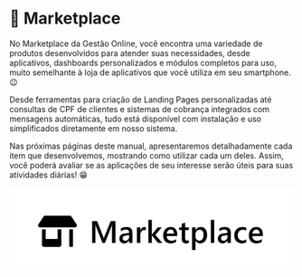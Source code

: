 # 🏬 Marketplace

No Marketplace da Gestão Online, você encontra uma variedade de produtos desenvolvidos para atender suas necessidades, desde aplicativos, dashboards personalizados e módulos completos para uso, muito semelhante à loja de aplicativos que você utiliza em seu smartphone. 😉

Desde ferramentas para criação de Landing Pages personalizadas até consultas de CPF de clientes e sistemas de cobrança integrados com mensagens automáticas, tudo está disponível com instalação e uso simplificados diretamente em nosso sistema.

Nas próximas páginas deste manual, apresentaremos detalhadamente cada item que desenvolvemos, mostrando como utilizar cada um deles. Assim, você poderá avaliar se as aplicações de seu interesse serão úteis para suas atividades diárias! 😁

![](/erp-v2/assets/marketplace/logo-marketplace-gestao-online.png)